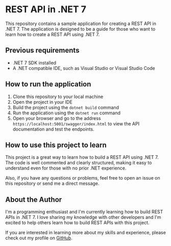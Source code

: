 # REST API in .NET 7

This repository contains a sample application for creating a REST API in .NET 7. The application is designed to be a guide for those who want to learn how to create a REST API using .NET 7.

## Previous requirements
- .NET 7 SDK installed
- A .NET compatible IDE, such as Visual Studio or Visual Studio Code

## How to run the application
1. Clone this repository to your local machine
2. Open the project in your IDE
3. Build the project using the `dotnet build` command
4. Run the application using the `dotnet run` command
5. Open your browser and go to the address `https://localhost:5001/swagger/index.html` to view the API documentation and test the endpoints.

## How to use this project to learn
This project is a great way to learn how to build a REST API using .NET 7. The code is well commented and clearly structured, making it easy to understand even for those with no prior .NET experience.

Also, if you have any questions or problems, feel free to open an issue on this repository or send me a direct message.

## About the Author
I'm a programming enthusiast and I'm currently learning how to build REST APIs in .NET 7. I love sharing my knowledge with other developers and I'm excited to help others learn how to build REST APIs with this project.

If you are interested in learning more about my skills and experience, please check out my profile on [GitHub](https://github.com/Daintz).
